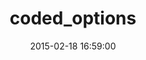 ---
layout: post
title:  "coded_options"
repo:   "jasondew/coded_options"
date:   2015-02-18 16:59:00
gemurl: http://github.com/jasondew/coded_options
---